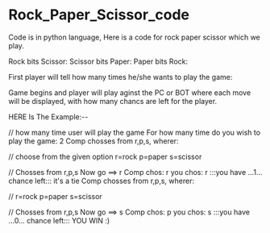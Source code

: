 # Rock_Paper_Scissor_code
Code is in python language, Here is a code for rock paper scissor which we play.

Rock bits Scissor:
Scissor bits Paper:
Paper bits Rock:

First player will tell how many times he/she wants to play the game:

Game begins and player will play aginst the PC or BOT where each move will be displayed, with how many chancs are left for the player.


HERE Is The Example:--

// how many time user will play the game
For how many time do you wish to play the game:  2
Comp chosses from r,p,s, wherer: 
    
// choose from the given option
    r=rock
    p=paper
    s=scissor
    
// 
Chosses from r,p,s Now go ==>  r 
Comp chos: r
you chos: r
:::you have ...1... chance left::: 
it's a tie
Comp chosses from r,p,s, wherer:

//
    r=rock
    p=paper
    s=scissor

//
Chosses from r,p,s Now go ==>  s
Comp chos: p
you chos: s
:::you have ...0... chance left:::
YOU WIN :)
